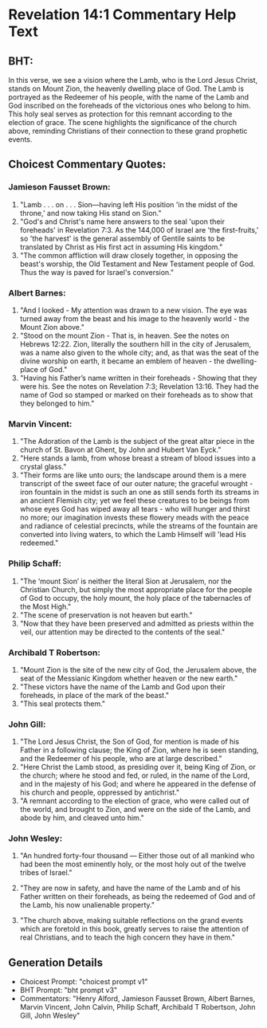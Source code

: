 # Revelation 14:1 Commentary Help Text

## BHT:
In this verse, we see a vision where the Lamb, who is the Lord Jesus Christ, stands on Mount Zion, the heavenly dwelling place of God. The Lamb is portrayed as the Redeemer of his people, with the name of the Lamb and God inscribed on the foreheads of the victorious ones who belong to him. This holy seal serves as protection for this remnant according to the election of grace. The scene highlights the significance of the church above, reminding Christians of their connection to these grand prophetic events.

## Choicest Commentary Quotes:
### Jamieson Fausset Brown:
1. "Lamb . . . on . . . Sion—having left His position 'in the midst of the throne,' and now taking His stand on Sion."
2. "God's and Christ's name here answers to the seal 'upon their foreheads' in Revelation 7:3. As the 144,000 of Israel are 'the first-fruits,' so 'the harvest' is the general assembly of Gentile saints to be translated by Christ as His first act in assuming His kingdom."
3. "The common affliction will draw closely together, in opposing the beast's worship, the Old Testament and New Testament people of God. Thus the way is paved for Israel's conversion."

### Albert Barnes:
1. "And I looked - My attention was drawn to a new vision. The eye was turned away from the beast and his image to the heavenly world - the Mount Zion above."
2. "Stood on the mount Zion - That is, in heaven. See the notes on Hebrews 12:22. Zion, literally the southern hill in the city of Jerusalem, was a name also given to the whole city; and, as that was the seat of the divine worship on earth, it became an emblem of heaven - the dwelling-place of God."
3. "Having his Father’s name written in their foreheads - Showing that they were his. See the notes on Revelation 7:3; Revelation 13:16. They had the name of God so stamped or marked on their foreheads as to show that they belonged to him."

### Marvin Vincent:
1. "The Adoration of the Lamb is the subject of the great altar piece in the church of St. Bavon at Ghent, by John and Hubert Van Eyck."
2. "Here stands a lamb, from whose breast a stream of blood issues into a crystal glass."
3. "Their forms are like unto ours; the landscape around them is a mere transcript of the sweet face of our outer nature; the graceful wrought - iron fountain in the midst is such an one as still sends forth its streams in an ancient Flemish city; yet we feel these creatures to be beings from whose eyes God has wiped away all tears - who will hunger and thirst no more; our imagination invests these flowery meads with the peace and radiance of celestial precincts, while the streams of the fountain are converted into living waters, to which the Lamb Himself will 'lead His redeemed."

### Philip Schaff:
1. "The ‘mount Sion’ is neither the literal Sion at Jerusalem, nor the Christian Church, but simply the most appropriate place for the people of God to occupy, the holy mount, the holy place of the tabernacles of the Most High."
2. "The scene of preservation is not heaven but earth."
3. "Now that they have been preserved and admitted as priests within the veil, our attention may be directed to the contents of the seal."

### Archibald T Robertson:
1. "Mount Zion is the site of the new city of God, the Jerusalem above, the seat of the Messianic Kingdom whether heaven or the new earth." 
2. "These victors have the name of the Lamb and God upon their foreheads, in place of the mark of the beast." 
3. "This seal protects them."

### John Gill:
1. "The Lord Jesus Christ, the Son of God, for mention is made of his Father in a following clause; the King of Zion, where he is seen standing, and the Redeemer of his people, who are at large described."
2. "Here Christ the Lamb stood, as presiding over it, being King of Zion, or the church; where he stood and fed, or ruled, in the name of the Lord, and in the majesty of his God; and where he appeared in the defense of his church and people, oppressed by antichrist."
3. "A remnant according to the election of grace, who were called out of the world, and brought to Zion, and were on the side of the Lamb, and abode by him, and cleaved unto him."

### John Wesley:
1. "An hundred forty-four thousand — Either those out of all mankind who had been the most eminently holy, or the most holy out of the twelve tribes of Israel." 

2. "They are now in safety, and have the name of the Lamb and of his Father written on their foreheads, as being the redeemed of God and of the Lamb, his now unalienable property." 

3. "The church above, making suitable reflections on the grand events which are foretold in this book, greatly serves to raise the attention of real Christians, and to teach the high concern they have in them."


## Generation Details
- Choicest Prompt: "choicest prompt v1"
- BHT Prompt: "bht prompt v3"
- Commentators: "Henry Alford, Jamieson Fausset Brown, Albert Barnes, Marvin Vincent, John Calvin, Philip Schaff, Archibald T Robertson, John Gill, John Wesley"
